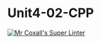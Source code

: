 # Unit4-02-CPP
[![Mr Coxall's Super Linter](https://github.com/ICS3U-Programming-Spencer-S/Unit4-02-CPP/workflows/Mr%20Coxall's%20Super%20Linter/badge.svg)](https://github.com/ICS3U-Programming-Spencer-S/Unit4-02-CPP/actions/)
